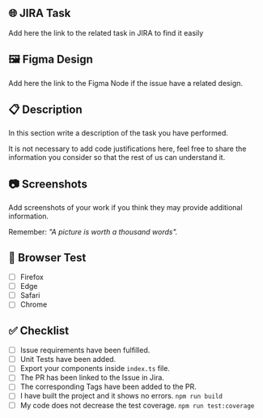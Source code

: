 ## 🌐 JIRA Task

Add here the link to the related task in JIRA to find it easily

## 🖼 Figma Design

Add here the link to the Figma Node if the issue have a related design.

## 📋 Description

In this section write a description of the task you have performed.

It is not necessary to add code justifications here, feel free to share the information you consider so that the rest of us can understand it.

## 📷 Screenshots

Add screenshots of your work if you think they may provide additional information.

Remember: _"A picture is worth a thousand words"._

## 🔖 Browser Test

- [ ] Firefox
- [ ] Edge
- [ ] Safari
- [ ] Chrome

## ✅ Checklist

- [ ] Issue requirements have been fulfilled.
- [ ] Unit Tests have been added.
- [ ] Export your components inside `index.ts` file.
- [ ] The PR has been linked to the Issue in Jira.
- [ ] The corresponding Tags have been added to the PR.
- [ ] I have built the project and it shows no errors. `npm run build`
- [ ] My code does not decrease the test coverage. `npm run test:coverage`
